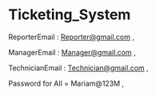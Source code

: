 # Ticketing_System

ReporterEmail : Reporter@gmail.com ,

ManagerEmail  : Manager@gmail.com ,

TechnicianEmail : Technician@gmail.com ,

Password for All = Mariam@123M ,
